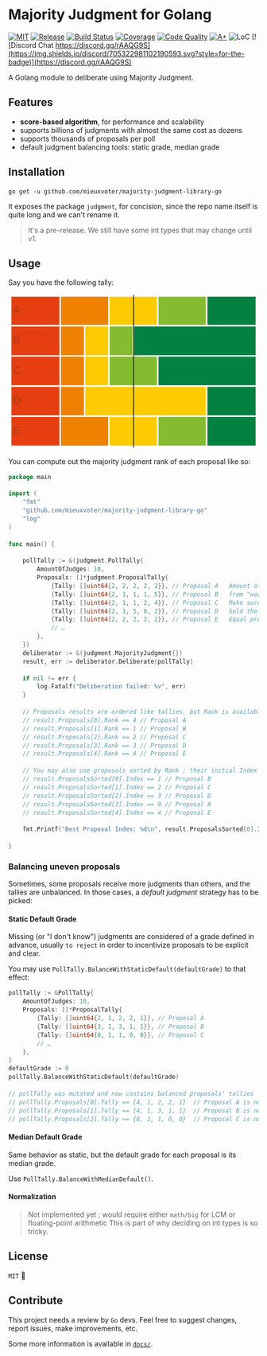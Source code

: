 # Majority Judgment for Golang

[![MIT](https://img.shields.io/github/license/MieuxVoter/majority-judgment-library-go?style=for-the-badge)](LICENSE.md)
[![Release](https://img.shields.io/github/v/release/MieuxVoter/majority-judgment-library-go?include_prereleases&style=for-the-badge)](https://github.com/MieuxVoter/majority-judgment-library-go/releases)
[![Build Status](https://img.shields.io/github/workflow/status/MieuxVoter/majority-judgment-library-go/Go?style=for-the-badge)](https://github.com/MieuxVoter/majority-judgment-library-go/actions/workflows/go.yml)
[![Coverage](https://img.shields.io/codecov/c/github/MieuxVoter/majority-judgment-library-go?style=for-the-badge&token=FEUB64HRNM)](https://app.codecov.io/gh/MieuxVoter/majority-judgment-library-go/)
[![Code Quality](https://img.shields.io/codefactor/grade/github/MieuxVoter/majority-judgment-library-go?style=for-the-badge)](https://www.codefactor.io/repository/github/mieuxvoter/majority-judgment-library-go)
[![A+](https://img.shields.io/badge/go%20report-A+-brightgreen.svg?style=for-the-badge)](https://goreportcard.com/report/github.com/mieuxvoter/majority-judgment-library-go)
![LoC](https://img.shields.io/tokei/lines/github/MieuxVoter/majority-judgment-library-go?style=for-the-badge)
[![Discord Chat https://discord.gg/rAAQG9S](https://img.shields.io/discord/705322981102190593.svg?style=for-the-badge)](https://discord.gg/rAAQG9S)

A Golang module to deliberate using Majority Judgment.


## Features

- **score-based algorithm**, for performance and scalability
- supports billions of judgments with almost the same cost as dozens
- supports thousands of proposals per poll
- default judgment balancing tools: static grade, median grade


## Installation

    go get -u github.com/mieuxvoter/majority-judgment-library-go

It exposes the package `judgment`, for concision, since the repo name itself is quite long and we can't rename it.

> It's a pre-release.  We still have some int types that may change until v1.


## Usage

Say you have the following tally:

![Example of a merit profile](./docs/2-2-2-2-2_2-1-1-1-5_2-1-1-2-4_2-1-5-0-2_2-2-2-2-2.png)

You can compute out the majority judgment rank of each proposal like so:

```go
package main

import (
    "fmt"
    "github.com/mieuxvoter/majority-judgment-library-go"
    "log"
)

func main() {

    pollTally := &(judgment.PollTally{
        AmountOfJudges: 10,
        Proposals: []*judgment.ProposalTally{
            {Tally: []uint64{2, 2, 2, 2, 2}}, // Proposal A   Amount of judgments received for each grade,
            {Tally: []uint64{2, 1, 1, 1, 5}}, // Proposal B   from "worst" grade to "best" grade.
            {Tally: []uint64{2, 1, 1, 2, 4}}, // Proposal C   Make sure all tallies are balanced, that is they
            {Tally: []uint64{2, 1, 5, 0, 2}}, // Proposal D   hold the same total amount of judgments.
            {Tally: []uint64{2, 2, 2, 2, 2}}, // Proposal E   Equal proposals share the same rank.
            // …
        },
    })
    deliberator := &(judgment.MajorityJudgment{})
    result, err := deliberator.Deliberate(pollTally)

    if nil != err {
        log.Fatalf("Deliberation failed: %v", err)
    }

    // Proposals results are ordered like tallies, but Rank is available. 
    // result.Proposals[0].Rank == 4 // Proposal A
    // result.Proposals[1].Rank == 1 // Proposal B
    // result.Proposals[2].Rank == 2 // Proposal C
    // result.Proposals[3].Rank == 3 // Proposal D
    // result.Proposals[4].Rank == 4 // Proposal E

    // You may also use proposals sorted by Rank ; their initial Index is available
    // result.ProposalsSorted[0].Index == 1 // Proposal B
    // result.ProposalsSorted[1].Index == 2 // Proposal C
    // result.ProposalsSorted[2].Index == 3 // Proposal D
    // result.ProposalsSorted[3].Index == 0 // Proposal A
    // result.ProposalsSorted[4].Index == 4 // Proposal E
    
    fmt.Printf("Best Proposal Index: %d\n", result.ProposalsSorted[0].Index)

}
```

### Balancing uneven proposals

Sometimes, some proposals receive more judgments than others, and the tallies are unbalanced.
In those cases, a _default judgment_ strategy has to be picked:

#### Static Default Grade

Missing (or "I don't know") judgments are considered of a grade defined in advance,
usually `to reject` in order to incentivize proposals to be explicit and clear.

You may use `PollTally.BalanceWithStaticDefault(defaultGrade)` to that effect:

```go
pollTally := &PollTally{
    AmountOfJudges: 10,
    Proposals: []*ProposalTally{
        {Tally: []uint64{2, 1, 2, 2, 1}}, // Proposal A
        {Tally: []uint64{3, 1, 3, 1, 1}}, // Proposal B
        {Tally: []uint64{0, 1, 1, 0, 0}}, // Proposal C
        // …
    },
}
defaultGrade := 0
pollTally.BalanceWithStaticDefault(defaultGrade)

// pollTally was mutated and now contains balanced proposals' tallies
// pollTally.Proposals[0].Tally == {4, 1, 2, 2, 1}  // Proposal A is now balanced 
// pollTally.Proposals[1].Tally == {4, 1, 3, 1, 1}  // Proposal B is now balanced
// pollTally.Proposals[2].Tally == {8, 1, 1, 0, 0}  // Proposal C is now balanced
```

#### Median Default Grade

Same behavior as static, but the default grade for each proposal is its median grade.

Use `PollTally.BalanceWithMedianDefault()`.


#### Normalization

> Not implemented yet ; would require either `math/big` for LCM or floating-point arithmetic
> This is part of why deciding on int types is so tricky.


## License

`MIT` 🐜


## Contribute

This project needs a review by `Go` devs.
Feel free to suggest changes, report issues, make improvements, etc.

Some more information is available in [`docs/`](./docs).

